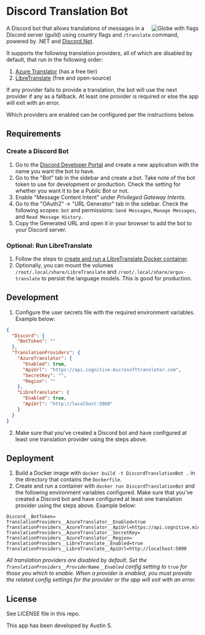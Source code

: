 # Discord Translation Bot

<img src="https://github.com/austins/DiscordTranslationBot/assets/1623983/96f1b58b-94f4-4df6-a81c-34e4f0342dc0" align="right" alt="Globe with flags" />

A Discord bot that allows translations of messages in a Discord server (guild) using country flags and `/translate`
command, powered by .NET
and [Discord.Net](https://github.com/discord-net/Discord.Net).

It supports the following translation providers, all of which are disabled by default, that run in the following order:

1. [Azure Translator](https://azure.microsoft.com/en-us/services/cognitive-services/translator/) (has a free tier)
2. [LibreTranslate](https://github.com/LibreTranslate/LibreTranslate) (free and open-source)

If any provider fails to provide a translation, the bot will use the next provider if any as a fallback. At least one
provider is required or else the app will exit with an error.

Which providers are enabled can be configured per the instructions below.

## Requirements

### Create a Discord Bot

1. Go to the [Discord Developer Portal](https://discord.com/developers/applications) and create a new application with
   the name you want the bot to have.
2. Go to the "Bot" tab in the sidebar and create a bot. Take note of the bot token to use for development or production.
   Check the setting for whether you want it to be a Public Bot or not.
3. Enable "Message Content Intent" under _Privileged Gateway Intents_.
4. Go to the "OAuth2" -> "URL Generator" tab in the sidebar. Check the following scopes: `bot` and
   permissions: `Send Messages`, `Manage Messages`, and `Read Message History`.
5. Copy the Generated URL and open it in your browser to add the bot to your Discord server.

### Optional: Run LibreTranslate

1. Follow the steps
   to [create and run a LibreTranslate Docker container](https://github.com/LibreTranslate/LibreTranslate#run-with-docker=).
2. Optionally, you can mount the volumes `/root/.local/share/LibreTranslate` and `/root/.local/share/argos-translate` to
   persist the language models. This is good for production.

## Development

1. Configure the user secrets file with the required environment variables. Example below:

```json
{
  "Discord": {
    "BotToken": ""
  },
  "TranslationProviders": {
    "AzureTranslator": {
      "Enabled": true,
      "ApiUrl": "https://api.cognitive.microsofttranslator.com",
      "SecretKey": "",
      "Region": ""
    },
    "LibreTranslate": {
      "Enabled": true,
      "ApiUrl": "http://localhost:5000"
    }
  }
}
```

2. Make sure that you've created a Discord bot and have configured at least one translation provider using the steps
   above.

## Deployment

1. Build a Docker image with `docker build -t DiscordTranslationBot .` in the directory that contains the `Dockerfile`.
2. Create and run a container with `docker run DiscordTranslationBot` and the following environment variables
   configured. Make sure that you've created a Discord bot and have configured at least one translation provider using
   the steps
   above. Example below:

```
Discord__BotToken=
TranslationProviders__AzureTranslator__Enabled=true
TranslationProviders__AzureTranslator__ApiUrl=https://api.cognitive.microsofttranslator.com
TranslationProviders__AzureTranslator__SecretKey=
TranslationProviders__AzureTranslator__Region=
TranslationProviders__LibreTranslate__Enabled=true
TranslationProviders__LibreTranslate__ApiUrl=http://localhost:5000
```

_All translation providers are disabled by default. Set the `TranslationProviders__ProviderName__Enabled` config setting
to `true` for those you which to
enable. When a provider is enabled, you must provide the related config settings for the provider or the app will exit
with an error._

## License

See LICENSE file in this repo.

This app has been developed by Austin S.
